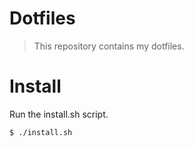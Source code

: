 # Dotfiles
> This repository contains my dotfiles.


# Install

Run the install.sh script.

```sh
$ ./install.sh
```
